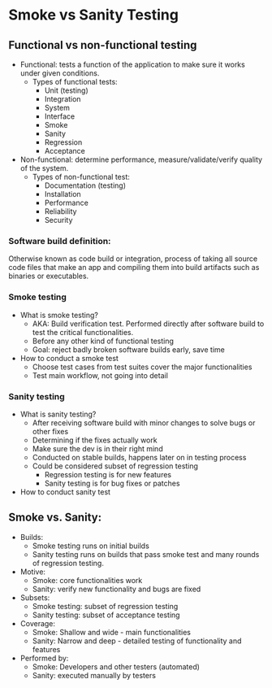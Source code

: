 # Smoke vs Sanity Testing
## Functional vs non-functional testing
- Functional: tests a function of the application to make sure it works under given conditions. 
	- Types of functional tests:
		- Unit (testing)
		- Integration
		- System
		- Interface
		- Smoke
		- Sanity
		- Regression
		- Acceptance
- Non-functional: determine performance, measure/validate/verify quality of the system.
	- Types of non-functional test:
		- Documentation (testing)
		- Installation
		- Performance
		- Reliability
		- Security
### Software build definition:
Otherwise known as code build or integration, process of taking all source code files that make an app and compiling them into build artifacts such as binaries or executables.
### Smoke testing
- What is smoke testing?
	- AKA: Build verification test. Performed directly after software build to test the critical functionalities.
	- Before any other kind of functional testing
	- Goal: reject badly broken software builds early, save time
- How to conduct a smoke test
	- Choose test cases from test suites cover the major functionalities
	- Test main workflow, not going into detail
### Sanity testing
- What is sanity testing?
	- After receiving software build with minor changes to solve bugs or other fixes
	- Determining if the fixes actually work
	- Make sure the dev is in their right mind
	- Conducted on stable builds, happens later on in testing process
	- Could be considered subset of regression testing
		- Regression testing is for new features
		- Sanity testing is for bug fixes or patches
- How to conduct sanity test
## Smoke vs. Sanity:
- Builds:
	- Smoke testing runs on initial builds
	- Sanity testing runs on builds that pass smoke test and many rounds of regression testing.
- Motive:
	- Smoke: core functionalities work
	- Sanity: verify new functionality and bugs are fixed
- Subsets:
	- Smoke testing: subset of regression testing
	- Sanity testing: subset of acceptance testing
- Coverage:
	- Smoke: Shallow and wide - main functionalities
	- Sanity: Narrow and deep - detailed testing of functionality and features
- Performed by:
	- Smoke: Developers and other testers (automated)
	- Sanity: executed manually by testers
